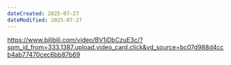 ```yaml
---
dateCreated: 2025-07-27
dateModified: 2025-07-27
---
```

https://www.bilibili.com/video/BV1jDbCzuE3c/?spm_id_from=333.1387.upload.video_card.click&vd_source=bc07d988d4ccb4ab77470cec6bb87b69
